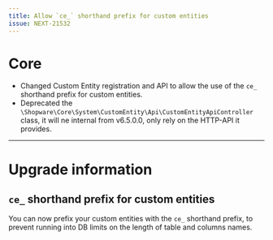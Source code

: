 ```yaml
---
title: Allow `ce_` shorthand prefix for custom entities
issue: NEXT-21532
---
```

# Core
* Changed Custom Entity registration and API to allow the use of the `ce_` shorthand prefix for custom entities.
* Deprecated the `\Shopware\Core\System\CustomEntity\Api\CustomEntityApiController` class, it will ne internal from v6.5.0.0, only rely on the HTTP-API it provides.
___
# Upgrade information
## `ce_` shorthand prefix for custom entities
You can now prefix your custom entities with the `ce_` shorthand prefix, to prevent running into DB limits on the length of table and columns names.
